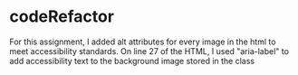 # codeRefactor
For this assignment, I added alt attributes for every image in the html to meet accessibility standards. On line 27 of the HTML, I used "aria-label" to add accessibility text to the background image stored in the class